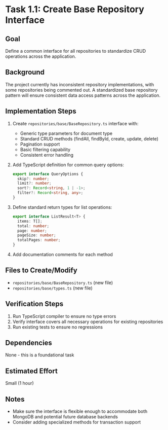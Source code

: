 # Task 1.1: Create Base Repository Interface

## Goal
Define a common interface for all repositories to standardize CRUD operations across the application.

## Background
The project currently has inconsistent repository implementations, with some repositories being commented out. A standardized base repository pattern will ensure consistent data access patterns across the application.

## Implementation Steps

1. Create `repositories/base/BaseRepository.ts` interface with:
   - Generic type parameters for document type
   - Standard CRUD methods (findAll, findById, create, update, delete)
   - Pagination support
   - Basic filtering capability
   - Consistent error handling

2. Add TypeScript definition for common query options:
   ```typescript
   export interface QueryOptions {
     skip?: number;
     limit?: number;
     sort?: Record<string, 1 | -1>;
     filter?: Record<string, any>;
   }
   ```

3. Define standard return types for list operations:
   ```typescript
   export interface ListResult<T> {
     items: T[];
     total: number;
     page: number;
     pageSize: number;
     totalPages: number;
   }
   ```

4. Add documentation comments for each method

## Files to Create/Modify
- `repositories/base/BaseRepository.ts` (new file)
- `repositories/base/types.ts` (new file)

## Verification Steps
1. Run TypeScript compiler to ensure no type errors
2. Verify interface covers all necessary operations for existing repositories
3. Run existing tests to ensure no regressions

## Dependencies
None - this is a foundational task

## Estimated Effort
Small (1 hour)

## Notes
- Make sure the interface is flexible enough to accommodate both MongoDB and potential future database backends
- Consider adding specialized methods for transaction support